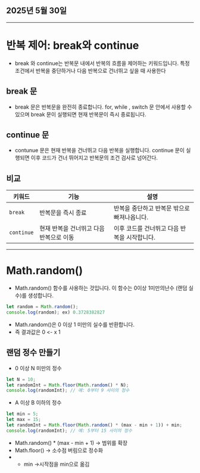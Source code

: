 ## 2025년 5월 30일

---

# 반복 제어: break와 continue

- break 와 continue는 반복문 내에서 반복의 흐름을 제어하는 키워드입니다. 특정 조건에서 반복을 중단하거나 다음 반복으로 건너뛰고 싶을 때 사용한다


## break 문

- break 문은 반복문을 완전히 종료합니다. for, while , switch 문 안에서 사용할 수 있으며 break 문이 실행되면 현재 반복문이 즉시 죵료됩니다.


## continue 문

- contunue 문은 현재 반복을 건너뛰고 다음 반복을 실행합니다. continue 문이 실행되면 이후 코드가 건너 뛰어지고 반복문의 조건 검사로 넘어간다.


## 비교

| 키워드 | 기능 | 설명 |
| --- | --- | --- |
| `break` | 반복문을 즉시 종료 | 반복을 중단하고 반복문 밖으로 빠져나옵니다. |
| `continue` | 현재 반복을 건너뛰고 다음 반복으로 이동 | 이후 코드를 건너뛰고 다음 반복을 시작합니다. |


---


# Math.random()

- Math.random() 함수를 사용하는 것입니다. 이 함수는 0이상 1미만의난수 (랜덤 실수)를 생성합니다.

```javascript
let random = Math.random();
console.log(random); ex) 0.3728382827
```
 - Math.random()은 0 이상 1 미만의 실수를 반환합니다.
 - 즉 결과값은 0 <- x 1

## 랜덤 정수 만들기

- 0 이상 N 미만의 정수
```javascript
let N = 10;
let randomInt = Math.floor(Math.random() * N);
console.log(randomInt); // 예: 0부터 9 사이의 정수
```

- A 이상 B 이하의 정수
```javascript
let min = 5;
let max = 15;
let randomInt = Math.floor(Math.random() * (max - min + 1)) + min;
console.log(randomInt); // 예: 5부터 15 사이의 정수
```
 - Math.random() * (max - min + 1) -> 범위를 확장
 - Math.floor() -> 소수점 버림으로 정수화
 - + min ->시작점을 min으로 옮김
